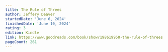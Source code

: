 ```yaml
---
title: The Rule of Threes
author: Jeffery Deaver
startedDate: 'June 6, 2024'
finishedDate: 'June 10, 2024'
rating: 3
edition: Kindle
link: https://www.goodreads.com/book/show/198619950-the-rule-of-threes
pageCount: 261
---
```

